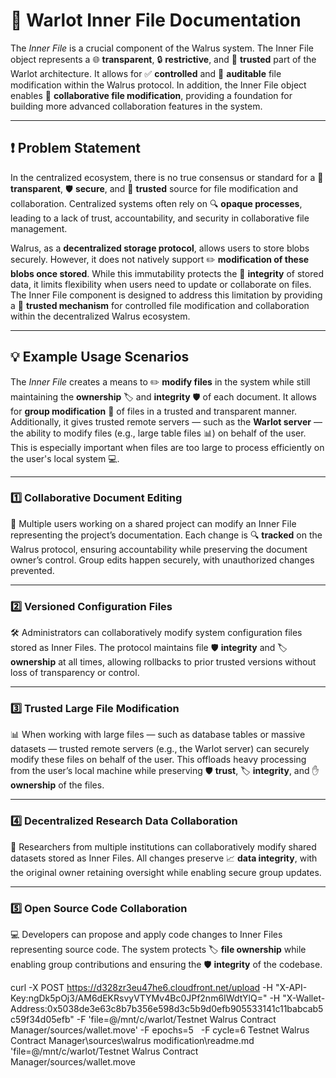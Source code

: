 # 🚀 **Warlot Inner File Documentation**

The _Inner File_ is a crucial component of the Walrus system. The Inner File object represents a 🌐 **transparent**, 🔒 **restrictive**, and 🤝 **trusted** part of the Warlot architecture. It allows for ✅ **controlled** and 📜 **auditable** file modification within the Walrus protocol. In addition, the Inner File object enables 👥 **collaborative file modification**, providing a foundation for building more advanced collaboration features in the system.

---

## ❗ **Problem Statement**

In the centralized ecosystem, there is no true consensus or standard for a 🌟 **transparent**, 🛡 **secure**, and 🤝 **trusted** source for file modification and collaboration. Centralized systems often rely on 🔍 **opaque processes**, leading to a lack of trust, accountability, and security in collaborative file management.

Walrus, as a **decentralized storage protocol**, allows users to store blobs securely. However, it does not natively support ✏️ **modification of these blobs once stored**. While this immutability protects the 🧩 **integrity** of stored data, it limits flexibility when users need to update or collaborate on files. The Inner File component is designed to address this limitation by providing a 🔑 **trusted mechanism** for controlled file modification and collaboration within the decentralized Walrus ecosystem.

---

## 💡 **Example Usage Scenarios**

The _Inner File_ creates a means to ✏️ **modify files** in the system while still maintaining the **ownership** 🏷 and **integrity** 🛡 of each document. It allows for **group modification** 👥 of files in a trusted and transparent manner. Additionally, it gives trusted remote servers — such as the **Warlot server** — the ability to modify files (e.g., large table files 📊) on behalf of the user. This is especially important when files are too large to process efficiently on the user's local system 💻.

---

### 1️⃣ **Collaborative Document Editing**

👥 Multiple users working on a shared project can modify an Inner File representing the project’s documentation. Each change is 🔍 **tracked** on the Walrus protocol, ensuring accountability while preserving the document owner’s control. Group edits happen securely, with unauthorized changes prevented.

---

### 2️⃣ **Versioned Configuration Files**

🛠 Administrators can collaboratively modify system configuration files stored as Inner Files. The protocol maintains file 🛡 **integrity** and 🏷 **ownership** at all times, allowing rollbacks to prior trusted versions without loss of transparency or control.

---

### 3️⃣ **Trusted Large File Modification**

📊 When working with large files — such as database tables or massive datasets — trusted remote servers (e.g., the Warlot server) can securely modify these files on behalf of the user. This offloads heavy processing from the user’s local machine while preserving 🛡 **trust**, 🏷 **integrity**, and ✋ **ownership** of the files.

---

### 4️⃣ **Decentralized Research Data Collaboration**

🔬 Researchers from multiple institutions can collaboratively modify shared datasets stored as Inner Files. All changes preserve 📈 **data integrity**, with the original owner retaining oversight while enabling secure group updates.

---

### 5️⃣ **Open Source Code Collaboration**

💻 Developers can propose and apply code changes to Inner Files representing source code. The system protects 🏷 **file ownership** while enabling group contributions and ensuring the 🛡 **integrity** of the codebase.

curl -X POST https://d328zr3eu47he6.cloudfront.net/upload -H "X-API-Key:ngDk5pOj3/AM6dEKRsvyVTYMv4Bc0JPf2nm6IWdtYlQ=" -H "X-Wallet-Address:0x5038de3e63c8b7b356e598d3c5b9d0efb905533141c11babcab5c59f34d05efb" -F 'file=@/mnt/c/warlot/Testnet Walrus Contract Manager/sources/wallet.move' -F epochs=5   -F cycle=6
Testnet Walrus Contract Manager\sources\walrus modification\readme.md
'file=@/mnt/c/warlot/Testnet Walrus Contract Manager/sources/wallet.move
